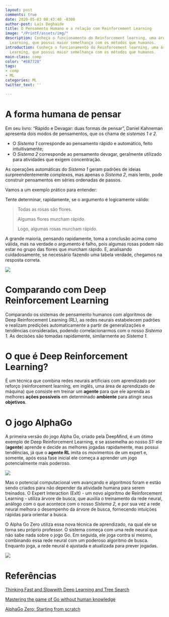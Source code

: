 ```yaml
---
layout: post
comments: true
date: 2020-05-03 08:43:48 -0300
author-post: Laís Deghaide
title: O Pensamento Humano e a relação com Reinforcement Learning
image: "/PrintF/assets/img/"
description: Conheça o funcionamento do Reinforcement learning, uma área de Machine
  Learning, que possui maior semelhança com os métodos que humanos.
introduction: Conheça o funcionamento do Reinforcement learning, uma área de Machine
  Learning, que possui maior semelhança com os métodos que humanos.
main-class: comp
color: "#EB7728"
tags:
- comp
- ML
categories: ML
twitter_text: ''

---
```

# A forma humana de pensar

Em seu livro: “Rápido e Devagar: duas formas de pensar”, Daniel Kahneman apresenta dois modos de pensamentos, que os chama de _sistemas 1 e 2_.

* O _Sistema 1_ corresponde ao pensamento rápido e automático, feito intuitivamente;
* O _Sistema 2_ corresponde ao pensamento devagar, geralmente utilizado para atividades que exigem concentração.

As operações automáticas do _Sistema 1_ geram padrões de ideias surpreendentemente complexos, mas apenas o _Sistema 2_, mais lento, pode construir pensamentos em séries ordenadas de passos.

Vamos a um exemplo prático para entender:

Tente determinar, rapidamente, se o argumento é logicamente válido:

> Todas as rosas são flores.
>
> Algumas flores murcham rápido.
>
> Logo, algumas rosas murcham rápido.

A grande maioria, pensando rapidamente, toma a conclusão acima como válida, mas na verdade o argumento é falho, pois algumas rosas podem não estar no grupo das flores que murcham rápido. E, analisando cuidadosamente, se necessário fazendo uma tabela verdade, chegamos na resposta correta.

![](/PrintF/assets/img/downloads/s1e2.jpg)

# Comparando com Deep Reinforcement Learning

Comparando os sistemas de pensamento humanos com algoritmos de Deep Reinforcement Learning (RL), as redes neurais estabelecem padrões e realizam predições automaticamente a partir de generalizações e tendências consideradas, podendo correlacionarmos com o nosso _Sistema 1._ As decisões são tomadas rapidamente, similarmente ao _Sistema 1._

# O que é Deep Reinforcement Learning?

É um técnica que combina redes neurais artificiais com aprendizado por reforço (reinforcement learning, em inglês, uma área de aprendizado de máquina) que consiste em treinar um **agente** para que ele aprenda as melhores **ações possíveis** em determinado **ambiente** para atingir seus **objetivos**.

# O jogo AlphaGo

A primeira versão do jogo Alpha Go, criado pela DeepMind, é um ótimo exemplo de Deep Reinforcement Learning, e se assemelha ao nosso _S1:_ ele (**agente**) aprende e decide as melhores jogadas rapidamente, mas possui tendências, já que o **agente RL** imita os movimentos de um expert e, somente, após essa fase inicial ele começa a aprender um jogo potencialmente mais poderoso.

![](/PrintF/assets/img/downloads/alphago.png)

Mas o potencial computacional vem avançando e algoritmos foram e estão sendo criados para não depender da atividade humana para serem treinados. O Expert Interaction (ExIt) - um novo algoritmo de Reinforcement Learning - utiliza árvore de busca, que auxilia o treinamento da rede neural, análogo com o que acontece com o nosso _Sistema 2,_ e por sua vez a rede neural melhora o desempenho da árvore de busca, fornecendo intuições rápidas para orientar a busca.

O Alpha Go Zero utiliza essa nova técnica de aprendizado, na qual ele se torna seu próprio professor. O sistema começa com uma rede neural que não sabe nada sobre o jogo Go. Em seguida, ele joga contra si mesmo, combinando essa rede neural com um poderoso algoritmo de busca. Enquanto joga, a rede neural é ajustada e atualizada para prever jogadas.

![](/PrintF/assets/img/downloads/go.gif)

# Referências

[Thinking Fast and Slowwith Deep Learning and Tree Search](https://dl.acm.org/doi/pdf/10.5555/3295222.3295288)



[Mastering the game of Go without human knowledge](https://www.nature.com/articles/nature24270.epdf?author_access_token=VJXbVjaSHxFoctQQ4p2k4tRgN0jAjWel9jnR3ZoTv0PVW4gB86EEpGqTRDtpIz-2rmo8-KG06gqVobU5NSCFeHILHcVFUeMsbvwS-lxjqQGg98faovwjxeTUgZAUMnRQ)

[AlphaGo Zero: Starting from scratch](https://deepmind.com/blog/article/alphago-zero-starting-scratch)